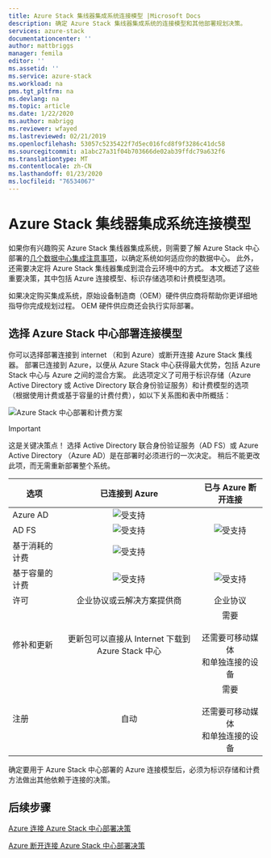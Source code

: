 ```yaml
---
title: Azure Stack 集线器集成系统连接模型 |Microsoft Docs
description: 确定 Azure Stack 集线器集成系统的连接模型和其他部署规划决策。
services: azure-stack
documentationcenter: ''
author: mattbriggs
manager: femila
editor: ''
ms.assetid: ''
ms.service: azure-stack
ms.workload: na
pms.tgt_pltfrm: na
ms.devlang: na
ms.topic: article
ms.date: 1/22/2020
ms.author: mabrigg
ms.reviewer: wfayed
ms.lastreviewed: 02/21/2019
ms.openlocfilehash: 53057c5235422f7d5ec016fcd8f9f3286c41dc58
ms.sourcegitcommit: a1abc27a31f04b703666de02ab39ffdc79a632f6
ms.translationtype: MT
ms.contentlocale: zh-CN
ms.lasthandoff: 01/23/2020
ms.locfileid: "76534067"
---
```

# <a name="azure-stack-hub-integrated-systems-connection-models"></a>Azure Stack 集线器集成系统连接模型
如果你有兴趣购买 Azure Stack 集线器集成系统，则需要了解 Azure Stack 中心部署的[几个数据中心集成注意事项](azure-stack-datacenter-integration.md)，以确定系统如何适应你的数据中心。 此外，还需要决定将 Azure Stack 集线器集成到混合云环境中的方式。 本文概述了这些重要决策，其中包括 Azure 连接模型、标识存储选项和计费模型选项。

如果决定购买集成系统，原始设备制造商（OEM）硬件供应商将帮助你更详细地指导你完成规划过程。 OEM 硬件供应商还会执行实际部署。

## <a name="choose-an-azure-stack-hub-deployment-connection-model"></a>选择 Azure Stack 中心部署连接模型
你可以选择部署连接到 internet （和到 Azure）或断开连接 Azure Stack 集线器。 部署已连接到 Azure，以便从 Azure Stack 中心获得最大优势，包括 Azure Stack 中心与 Azure 之间的混合方案。 此选项定义了可用于标识存储（Azure Active Directory 或 Active Directory 联合身份验证服务）和计费模型的选项（根据使用计费或基于容量的计费付费），如以下关系图和表中所概括：

![Azure Stack 中心部署和计费方案](media/azure-stack-connection-models/azure-stack-scenarios.png)
  
> [!IMPORTANT]
> 这是关键决策点！ 选择 Active Directory 联合身份验证服务（AD FS）或 Azure Active Directory （Azure AD）是在部署时必须进行的一次决定。 稍后不能更改此项，而无需重新部署整个系统。  


|选项|已连接到 Azure|已与 Azure 断开连接|
|-----|:-----:|:-----:|
|Azure AD|![受支持](media/azure-stack-connection-models/check.png)| |
|AD FS|![受支持](media/azure-stack-connection-models/check.png)|![受支持](media/azure-stack-connection-models/check.png)|
|基于消耗的计费|![受支持](media/azure-stack-connection-models/check.png)| |
|基于容量的计费|![受支持](media/azure-stack-connection-models/check.png)|![受支持](media/azure-stack-connection-models/check.png)|
|许可| 企业协议或云解决方案提供商 | 企业协议 |
|修补和更新|更新包可以直接从 Internet 下载到 Azure Stack 中心 |  需要<br><br>还需要可移动媒体<br> 和单独连接的设备 |
| 注册 | 自动 | 需要<br><br>还需要可移动媒体<br> 和单独连接的设备 |

确定要用于 Azure Stack 中心部署的 Azure 连接模型后，必须为标识存储和计费方法做出其他依赖于连接的决策。

## <a name="next-steps"></a>后续步骤

[Azure 连接 Azure Stack 中心部署决策](azure-stack-connected-deployment.md)

[Azure 断开连接 Azure Stack 中心部署决策](azure-stack-disconnected-deployment.md)
